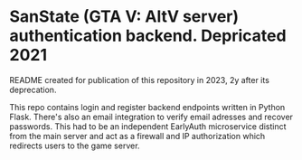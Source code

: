 # SanState (GTA V: AltV server) authentication backend. Depricated 2021

README created for publication of this repository in 2023, 2y after its deprecation.

This repo contains login and register backend endpoints written in Python Flask. There's also an email integration to verify email adresses and recover passwords. This had to be an independent EarlyAuth microservice distinct from the main server and act as a firewall and IP authorization which redirects users to the game server.